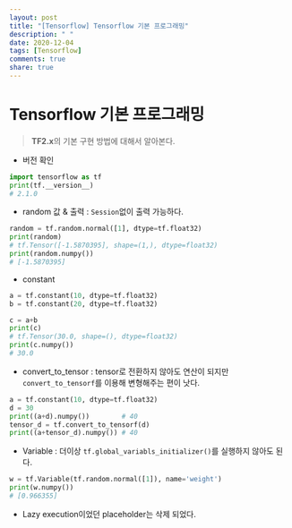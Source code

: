 ```yaml
---
layout: post
title: "[Tensorflow] Tensorflow 기본 프로그래밍"
description: " "
date: 2020-12-04
tags: [Tensorflow]
comments: true
share: true
---
```


# Tensorflow 기본 프로그래밍

>**TF2.x**의 기본 구현 방법에 대해서 알아본다.

* 버전 확인

```python
import tensorflow as tf
print(tf.__version__)
# 2.1.0
```



* random 값 & 출력 : `Session`없이 출력 가능하다.

```python
random = tf.random.normal([1], dtype=tf.float32)
print(random)
# tf.Tensor([-1.5870395], shape=(1,), dtype=float32)
print(random.numpy())
# [-1.5870395]
```



* constant

```python
a = tf.constant(10, dtype=tf.float32)
b = tf.constant(20, dtype=tf.float32)

c = a+b
print(c)
# tf.Tensor(30.0, shape=(), dtype=float32)
print(c.numpy())
# 30.0
```



* convert_to_tensor : tensor로 전환하지 않아도 연산이 되지만 `convert_to_tensorf`를 이용해 변형해주는 편이 낫다.

```python
a = tf.constant(10, dtype=tf.float32) 
d = 30
print((a+d).numpy())        # 40
tensor_d = tf.convert_to_tensorf(d)
print((a+tensor_d).numpy()) # 40
```



* Variable : 더이상 `tf.global_variabls_initializer()`를 실행하지 않아도 된다.

```python
w = tf.Variable(tf.random.normal([1]), name='weight')
print(w.numpy())
# [0.966355]
```



* Lazy execution이었던 placeholder는 삭제 되었다.



